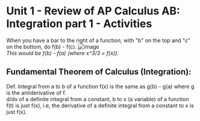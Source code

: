 # Unit 1 - Review of AP Calculus AB: Integration part 1 - Activities

When you have a bar to the right of a function, with "b" on the top and "c" on the bottom, do f(b) - f(c).
![image](https://github.com/nishantkdtech/byu-calc-bc-notes/assets/91509747/7122ba0f-82d6-4ab2-b731-43e4312d18ba)  
*This would be f(b) - f(a) (where x^3/3 = f(x)).*

## Fundamental Theorem of Calculus (Integration): 
Def. Integral from a to b of a function f(x) is the same as g(b) - g(a) where g is the antiderivative of f.  
d/dx of a definite integral from a constant, b to x (a variable) of a function f(t) is just f(x), i.e, the derivative of a definite integral from a constant to x is just f(x).

## 
